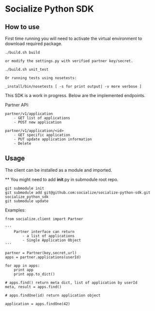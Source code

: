 Socialize Python SDK
====================

How to use
----------

First time running you will need to activate the virtual environment to download
required package.


    ./build.sh build

    or modify the settings.py with verified partner key/secret.

    ./build.sh unit_test

    Or running tests using nosetests:

    _install/bin/nosetests [ -s for print output| -v more verbose ]

    
    

This SDK is a work in progress. Below are the implemented endpoints.


Partner API:

    partner/v1/application
        - GET list of applications
        - POST new application

    partner/v1/application/<id>
        - GET specific application
        - PUT update application information
        - Delete 


Usage
-----

The client can be installed as a module and imported.

** You might need to add __init__.py in submodule root repo.

    git submodule init
    git submodule add git@github.com:socialize/socialize-python-sdk.git socialize_python_sdk
    git submodule update


Examples:

    
    from socialize.client import Partner
    
    '''
        Partner interface can return
            - a list of applications
            - Single Application Object
    '''

    partner = Partner(key,secret,url)  
    apps = partner.applications(userId)

    for app in apps:
        print app
        print app.to_dict()

    # apps.find() return meta dict, list of application by userId
    meta, result = apps.find()
    
    # apps.findOne(id) return application object
    
    application = apps.findOne(42)




